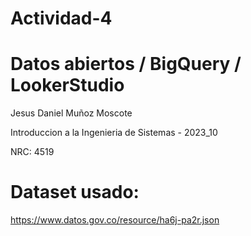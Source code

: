 # Actividad-4
# Datos abiertos / BigQuery / LookerStudio
Jesus Daniel Muñoz Moscote

Introduccion a la Ingenieria de Sistemas - 2023_10

NRC: 4519

# Dataset usado:

https://www.datos.gov.co/resource/ha6j-pa2r.json
